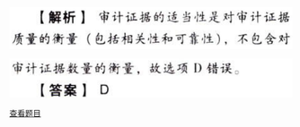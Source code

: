 ![](b47c5ccec15173ac567a7ce33b76f996.png)

![](c080bb3b839d58c972ee14294759c56b.png)

[查看题目](../审计证据.本章真题.md#3-题目)

